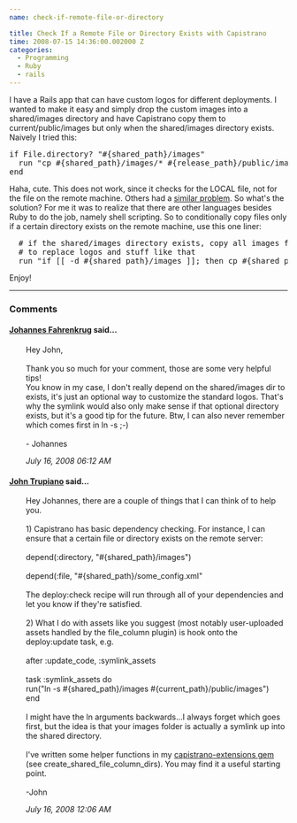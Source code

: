 ```yaml
---
name: check-if-remote-file-or-directory

title: Check If a Remote File or Directory Exists with Capistrano
time: 2008-07-15 14:36:00.002000 Z
categories:
  - Programming
  - Ruby
  - rails
---
```


I have a Rails app that can have custom logos for different deployments. I wanted to make it easy and simply drop the custom images into a shared/images directory and have Capistrano copy them to current/public/images but only when the shared/images directory exists. Naively I tried this:

<pre class="prettyprint">
if File.directory? "#{shared_path}/images"
  run "cp #{shared_path}/images/* #{release_path}/public/images/"
end
</pre>

Haha, cute. This does not work, since it checks for the LOCAL file, not for the file on the remote machine. Others had a <a href="http://groups.google.com/group/capistrano/browse_thread/thread/66a21c5a10206c6a">similar problem</a>.
So what's the solution? For me it was to realize that there are other languages besides Ruby to do the job, namely shell scripting. So to conditionally copy files only if a certain directory exists on the remote machine, use this one liner:

<pre class="prettyprint">
  # if the shared/images directory exists, copy all images from there to the current/public/images directory
  # to replace logos and stuff like that
  run "if [[ -d #{shared_path}/images ]]; then cp #{shared_path}/images/* #{release_path}/public/images/; fi"
</pre>

Enjoy!
<br/><hr/><h3>Comments</h3>

<div class="swcomment"><h4><a href="http://www.blogger.com/profile/06650223978538123548">Johannes Fahrenkrug</a> said...</h4>
<p style="margin-left: 30px">Hey John,<BR/><BR/>Thank you so much for your comment, those are some very helpful tips! <BR/>You know in my case, I don't really depend on the shared/images dir to exists, it's just an optional way to customize the standard logos. That's why the symlink would also only make sense if that optional directory exists, but it's a good tip for the future. Btw, I can also never remember which comes first in ln -s ;-)<BR/><BR/>- Johannes</p>
<em class="swlightgray" style="margin-left: 30px">July 16, 2008 06:12 AM</em></div>
<div class="swcomment"><h4><a href="http://www.blogger.com/profile/15028520303674964427">John Trupiano</a> said...</h4>
<p style="margin-left: 30px">Hey Johannes, there are a couple of things that I can think of to help you.<BR/><BR/>1) Capistrano has basic dependency checking.  For instance, I can ensure that a certain file or directory exists on the remote server:<BR/><BR/>depend(:directory, "#{shared_path}/images")<BR/><BR/>depend(:file, "#{shared_path}/some_config.xml"<BR/><BR/>The deploy:check recipe will run through all of your dependencies and let you know if they're satisfied.<BR/><BR/>2) What I do with assets like you suggest (most notably user-uploaded assets handled by the file_column plugin) is hook onto the deploy:update task, e.g.<BR/><BR/>after :update_code, :symlink_assets<BR/><BR/>task :symlink_assets do <BR/>  run("ln -s #{shared_path}/images #{current_path}/public/images")<BR/>end<BR/><BR/>I might have the ln arguments backwards...I always forget which goes first, but the idea is that your images folder is actually a symlink up into the shared directory.<BR/><BR/>I've written some helper functions in my <A HREF="http://github.com/jtrupiano/capistrano-extensions" REL="nofollow">capistrano-extensions gem</A> (see create_shared_file_column_dirs).  You may find it a useful starting point.<BR/><BR/>-John</p>
<em class="swlightgray" style="margin-left: 30px">July 16, 2008 12:06 AM</em></div>
